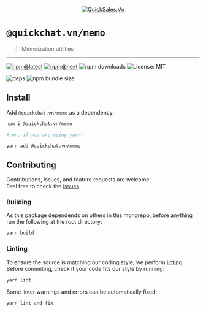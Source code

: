 <!--header-->

<p align="center">
  <a href="https://quickchat.vn" title="QuickSales.Vn">
    <img src="https://github.com/QuickSales/QuickSales.Vn.Artwork/raw/master/Logos/2020/png/logo-horizontal-red.png" alt="QuickSales.Vn" />
  </a>
</p>

# `@quickchat.vn/memo`

> Memoization utilities

---

[![npm@latest](https://img.shields.io/npm/v/@quickchat.vn/memo/latest?style=flat-square)](https://www.npmjs.com/package/@quickchat.vn/memo/v/latest) [![npm@next](https://img.shields.io/npm/v/@quickchat.vn/memo/next?style=flat-square)](https://www.npmjs.com/package/@quickchat.vn/memo/v/next) ![npm downloads](https://img.shields.io/npm/dw/@quickchat.vn/memo?style=flat-square) ![License: MIT](https://img.shields.io/npm/l/@quickchat.vn/memo?style=flat-square)

![deps](https://img.shields.io/librariesio/release/npm/@quickchat.vn/memo?style=flat-square) ![npm bundle size](https://img.shields.io/bundlephobia/min/@quickchat.vn/memo?style=flat-square)

<!--/header-->

## Install

<!--install-->

Add `@quickchat.vn/memo` as a dependency:

```sh
npm i @quickchat.vn/memo

# or, if you are using yarn:

yarn add @quickchat.vn/memo
```

<!--/install-->

## Contributing

<!--contributing(msg)-->

Contributions, issues, and feature requests are welcome!<br />
Feel free to check the [issues](https://github.com/QuickSales/fuselage/issues).

<!--/contributing(msg)-->

### Building

As this package dependends on others in this monorepo, before anything run the following at the root directory:

<!--yarn(build)-->

```sh
yarn build
```

<!--/yarn(build)-->

### Linting

To ensure the source is matching our coding style, we perform [linting](<https://en.wikipedia.org/wiki/Lint_(software)>).
Before commiting, check if your code fits our style by running:

<!--yarn(lint)-->

```sh
yarn lint
```

<!--/yarn(lint)-->

Some linter warnings and errors can be automatically fixed:

<!--yarn(lint-and-fix)-->

```sh
yarn lint-and-fix
```

<!--/yarn(lint-and-fix)-->
